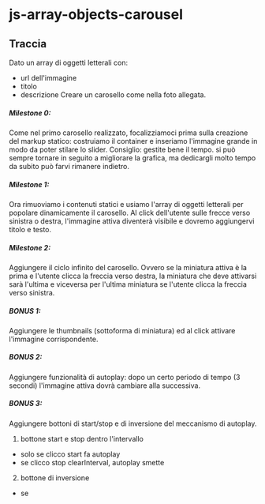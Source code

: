 # js-array-objects-carousel

## Traccia
Dato un array di oggetti letterali con:
 - url dell'immagine
 - titolo
 - descrizione
Creare un carosello come nella foto allegata.

##### Milestone 0:
Come nel primo carosello realizzato, focalizziamoci prima sulla creazione del markup statico: costruiamo il container e inseriamo l'immagine grande in modo da poter stilare lo slider.
Consiglio: gestite bene il tempo. si può sempre tornare in seguito a migliorare la grafica, ma dedicargli molto tempo da subito può farvi rimanere indietro.
##### Milestone 1:
Ora rimuoviamo i contenuti statici e usiamo l'array di oggetti letterali per popolare dinamicamente il carosello.
Al click dell'utente sulle frecce verso sinistra o destra, l'immagine attiva diventerà visibile e dovremo aggiungervi titolo e testo.
##### Milestone 2:
Aggiungere il ciclo infinito del carosello. Ovvero se la miniatura attiva è la prima e l'utente clicca la freccia verso destra, la miniatura che deve attivarsi sarà l'ultima e viceversa per l'ultima miniatura se l'utente clicca la freccia verso sinistra.

##### BONUS 1:
Aggiungere le thumbnails (sottoforma di miniatura) ed al click attivare l'immagine corrispondente.
##### BONUS 2:
Aggiungere funzionalità di autoplay: dopo un certo periodo di tempo (3 secondi) l'immagine attiva dovrà cambiare alla successiva.
##### BONUS 3:
Aggiungere bottoni di start/stop e di inversione del meccanismo di autoplay.


1. bottone start e stop dentro l'intervallo 
 
 - solo se clicco start fa autoplay
 - se clicco stop clearInterval, autoplay smette

2. bottone di inversione

- se 